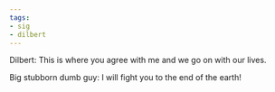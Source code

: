 ```yaml
---
tags:
- sig
- dilbert
---
```




Dilbert: This is where you agree with me and we go on with our lives.

Big stubborn dumb guy: I will fight you to the end of the earth!